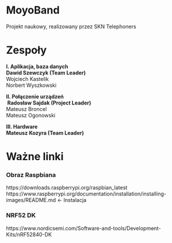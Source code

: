 # MoyoBand
Projekt naukowy, realizowany przez SKN Telephoners
<h1>	Zespoły</h1>
<p><b>I.	Aplikacja, baza danych<br>
  Dawid Szewczyk (Team Leader)</b><br>
  Wojciech Kastelik<br>
  Norbert Wyszkowski<br>
</p>
<p><b>II.	Połączenie urządzeń<br>
    &nbspRadosław Sajdak (Project Leader)</b><br>
    &#9Mateusz Broncel<br>
    &#9Mateusz Ogonowski<br>
</p>
<p><b>III.	Hardware<br>
  Mateusz Kozyra (Team Leader)</b><br>
</p>
<h1> Ważne linki</h1>
<h3>Obraz Raspbiana</h3>
https://downloads.raspberrypi.org/raspbian_latest
https://www.raspberrypi.org/documentation/installation/installing-images/README.md <- Instalacja
<h3>NRF52 DK</h3> 
https://www.nordicsemi.com/Software-and-tools/Development-Kits/nRF52840-DK

